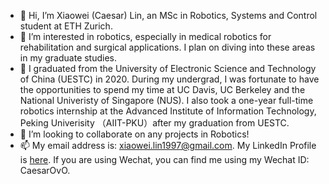 - 👋 Hi, I’m Xiaowei (Caesar) Lin, an MSc in Robotics, Systems and Control student at ETH Zurich.
- 👀 I’m interested in robotics, especially in medical robotics for rehabilitation and surgical applications. I plan on diving into these areas in my graduate studies.
- 🌱 I graduated from the University of Electronic Science and Technology of China (UESTC) in 2020. During my undergrad, I was fortunate to have the opportunities to spend my time at UC Davis, UC Berkeley and the National Univeristy of Singapore (NUS). I also took a one-year full-time robotics internship at the Advanced Institute of Information Technology, Peking Univerisity （AIIT-PKU）after my graduation from UESTC.
- 💞️ I’m looking to collaborate on any projects in Robotics!
- 📫 My email address is: xiaowei.lin1997@gmail.com. My LinkedIn Profile is [here](https://www.linkedin.com/in/xiaowei-caesar-lin-a19bb8173/). If you are using Wechat, you can find me using my Wechat ID: CaesarOvO.

<!---
CaesarLinxw/CaesarLinxw is a ✨ special ✨ repository because its `README.md` (this file) appears on your GitHub profile.
You can click the Preview link to take a look at your changes.
--->
